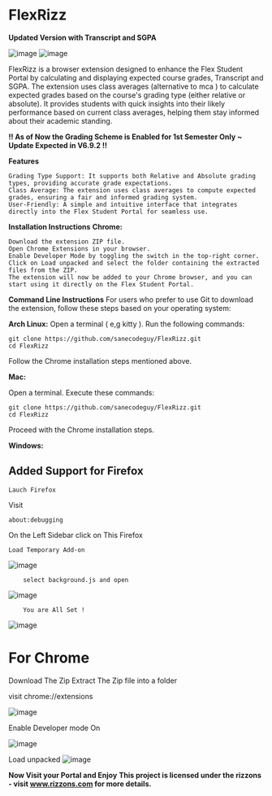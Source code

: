 # FlexRizz

**Updated Version with Transcript and SGPA**

![image](https://github.com/user-attachments/assets/da9e866c-4eba-4ea5-b199-cde73eb44323)
![image](https://github.com/user-attachments/assets/6cecaf05-fbdd-4e90-8c24-794141513afe)



FlexRizz is a browser extension designed to enhance the Flex Student Portal by calculating and displaying expected course grades, Transcript and SGPA. The extension uses class averages (alternative to mca ) to calculate expected grades based on the course's grading type (either relative or absolute). It provides students with quick insights into their likely performance based on current class averages, helping them stay informed about their academic standing.

**!! As of Now the Grading Scheme is Enabled for 1st Semester Only ~ Update Expected in V6.9.2 !!**

**Features**

    Grading Type Support: It supports both Relative and Absolute grading types, providing accurate grade expectations.
    Class Average: The extension uses class averages to compute expected grades, ensuring a fair and informed grading system.
    User-Friendly: A simple and intuitive interface that integrates directly into the Flex Student Portal for seamless use.

**Installation Instructions**
**Chrome:**

    Download the extension ZIP file.
    Open Chrome Extensions in your browser.
    Enable Developer Mode by toggling the switch in the top-right corner.
    Click on Load unpacked and select the folder containing the extracted files from the ZIP.
    The extension will now be added to your Chrome browser, and you can start using it directly on the Flex Student Portal.
    
**Command Line Instructions**
For users who prefer to use Git to download the extension, follow these steps based on your operating system:

**Arch Linux:**
  Open a terminal ( e,g kitty ).
  Run the following commands:

    git clone https://github.com/sanecodeguy/FlexRizz.git
    cd FlexRizz

  Follow the Chrome installation steps mentioned above.
    
**Mac:**

  Open a terminal.
  Execute these commands:

    git clone https://github.com/sanecodeguy/FlexRizz.git
    cd FlexRizz

  Proceed with the Chrome installation steps.

**Windows:**

## Added Support for Firefox 

    Lauch Firefox
 Visit   
    
    about:debugging

 On the Left Sidebar click on This Firefox

    Load Temporary Add-on

![image](https://github.com/user-attachments/assets/4b2aee9a-fec2-4d5e-b628-3f77d9be7ebf)
            
        select background.js and open
![image](https://github.com/user-attachments/assets/b99fc608-d22b-471c-9acf-9f7a489011c2)

        You are All Set !
![image](https://github.com/user-attachments/assets/f727b2e5-4ada-4e79-ab2d-0721767ec956)

# For Chrome 

Download The Zip
Extract The Zip file into a folder

visit chrome://extensions

![image](https://github.com/user-attachments/assets/be5dcaf9-5969-483d-be8f-cf78af088332)

Enable Developer mode On

![image](https://github.com/user-attachments/assets/f50f6595-fc6e-466e-84b3-139a1eb9303b)

Load unpacked 
![image](https://github.com/user-attachments/assets/d8f77316-aa49-4c5a-b637-41a9b7d2072d)

**Now Visit your Portal and Enjoy**
**This project is licensed under the rizzons - visit www.rizzons.com for more details.**
